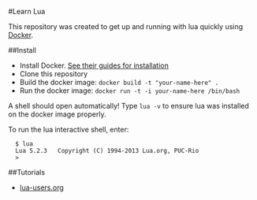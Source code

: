 #Learn Lua

This repository was created to get up and running with lua quickly using [Docker](https://www.docker.com/). 

##Install

  - Install Docker. [See their guides for installation](https://docs.docker.com/installation/#installation)
  - Clone this repository
  - Build the docker image: `docker build -t "your-name-here" .`
  - Run the docker image: `docker run -t -i your-name-here /bin/bash`

A shell should open automatically! Type `lua -v` to ensure lua was installed on the docker image properly.

To run the lua interactive shell, enter:

```
  $ lua
  Lua 5.2.3   Copyright (C) 1994-2013 Lua.org, PUC-Rio
  > 
```

##Tutorials

  - [lua-users.org](http://lua-users.org/wiki/TutorialDirectory)
